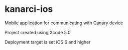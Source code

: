 kanarci-ios
===========

Mobile application for communicating with Canary device


Project created using Xcode 5.0

Deployment target is set iOS 6 and higher
